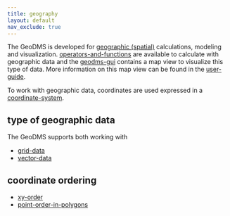 ```yaml
---
title: geography
layout: default
nav_exclude: true
---
```

The GeoDMS is developed for [geographic (spatial)](https://en.wikipedia.org/wiki/Geography) calculations, modeling and visualization.
[operators-and-functions](operators-and-functions) are available to calculate with geographic data and the [geodms-gui](geodms-gui) contains a map view to visualize this type of data. More information on this map view can be found in the [user-guide](user-guide).

To work with geographic data, coordinates are used expressed in a [coordinate-system](coordinate-system).

## type of geographic data

The GeoDMS supports both working with
- [grid-data](grid-data)
- [vector-data](vector-data)

## coordinate ordering

- [xy-order](xy-order)
- [point-order-in-polygons](point-order-in-polygons)